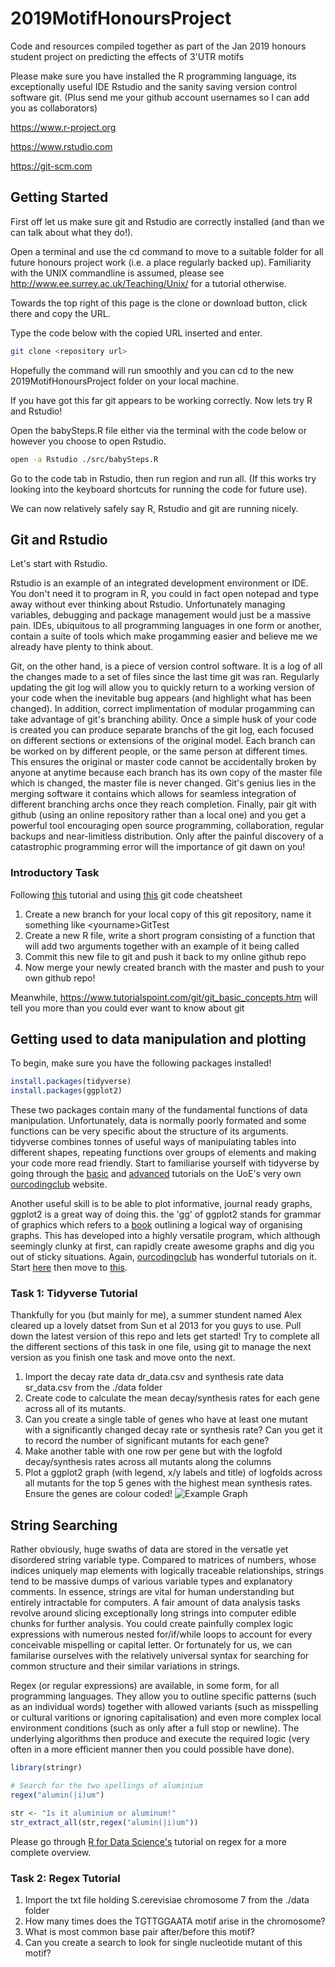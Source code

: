 # 2019MotifHonoursProject
Code and resources compiled together as part of the Jan 2019 honours student project on predicting the effects of 3'UTR motifs

Please make sure you have installed the R programming language, its exceptionally useful IDE Rstudio and the sanity saving version control software git. (Plus send me your github account usernames so I can add you as collaborators)

https://www.r-project.org

https://www.rstudio.com

https://git-scm.com

## Getting Started
First off let us make sure git and Rstudio are correctly installed (and than we can talk about what they do!).

Open a terminal and use the cd command to move to a suitable folder for all future honours project work (i.e. a place regularly backed up). Familiarity with the UNIX commandline is assumed, please see http://www.ee.surrey.ac.uk/Teaching/Unix/ for a tutorial otherwise.

Towards the top right of this page is the clone or download button, click there and copy the URL.

Type the code below with the copied URL inserted and enter.

```bash
git clone <repository url>
```

Hopefully the command will run smoothly and you can cd to the new 2019MotifHonoursProject folder on your local machine.

If you have got this far git appears to be working correctly. Now lets try R and Rstudio! 

Open the babySteps.R file either via the terminal with the code below or however you choose to open Rstudio.

```bash
open -a Rstudio ./src/babySteps.R
```
Go to the code tab in Rstudio, then run region and run all. (If this works try looking into the keyboard shortcuts for running the code for future use).

We can now relatively safely say R, Rstudio and git are running nicely.

## Git and Rstudio

Let's start with Rstudio.

Rstudio is an example of an integrated development environment or IDE. You don't need it to program in R, you could in fact open notepad and type away without ever thinking about Rstudio. Unfortunately managing variables, debugging and package management would just be a massive pain. IDEs, ubiquitous to all programming languages in one form or another, contain a suite of tools which make progamming easier and believe me we already have plenty to think about.

Git, on the other hand, is a piece of version control software. It is a log of all the changes made to a set of files since the last time git was ran. Regularly updating the git log will allow you to quickly return to a working version of your code when the inevitable bug appears (and highlight what has been changed). In addition, correct implimentation of modular progamming can take advantage of git's branching ability. Once a simple husk of your code is created you can produce separate branchs of the git log, each focused on different sections or extensions of the original model. Each branch can be worked on by different people, or the same person at different times. This ensures the original or master code cannot be accidentally broken by anyone at anytime because each branch has its own copy of the master file which is changed, the master file is never changed. Git's genius lies in the merging software it contains which allows for seamless integration of different branching archs once they reach completion. Finally, pair git with github (using an online repository rather than a local one) and you get a powerful tool encouraging open source programming, collaboration, regular backups and near-limitless distribution. Only after the painful discovery of a catastrophic programming error will the importance of git dawn on you!

### Introductory Task

Following [this](https://guides.github.com/activities/hello-world/) tutorial and using [this](https://www.atlassian.com/git/tutorials/atlassian-git-cheatsheet) git code cheatsheet

1. Create a new branch for your local copy of this git repository, name it something like \<yourname\>GitTest
2. Create a new R file, write a short program consisting of a function that will add two arguments together with an example of it being called
3. Commit this new file to git and push it back to my online github repo
4. Now merge your newly created branch with the master and push to your own github repo!

Meanwhile, https://www.tutorialspoint.com/git/git_basic_concepts.htm will tell you more than you could ever want to know about git

## Getting used to data manipulation and plotting

To begin, make sure you have the following packages installed!
```R
install.packages(tidyverse)
install.packages(ggplot2)
```

These two packages contain many of the fundamental functions of data manipulation. Unfortunately, data is normally poorly formated and some functions can be very specific about the structure of its arguments. tidyverse combines tonnes of useful ways of manipulating tables into different shapes, repeating functions over groups of elements and making your code more read friendly. Start to familiarise yourself with tidyverse by going through the [basic](https://ourcodingclub.github.io/2017/03/20/seecc.html) and [advanced](https://ourcodingclub.github.io/2018/03/06/tidyverse.html#tidyverse) tutorials on the UoE's very own [ourcodingclub](https://ourcodingclub.github.io/tutorials/) website.

Another useful skill is to be able to plot informative, journal ready graphs, ggplot2 is a great way of doing this. the 'gg' of ggplot2 stands for grammar of graphics which refers to a [book](https://link.springer.com/book/10.1007/0-387-28695-0) outlining a logical way of organising graphs. This has developed into a highly versatile program, which although seemingly clunky at first, can rapidly create awesome graphs and dig you out of sticky situations. Again, [ourcodingclub](https://ourcodingclub.github.io/tutorials/) has wonderful tutorials on it. Start [here](https://ourcodingclub.github.io/2017/01/29/datavis.html) then move to [this](https://ourcodingclub.github.io/2017/03/29/data-vis-2.html).

### Task 1: Tidyverse Tutorial
Thankfully for you (but mainly for me), a summer stundent named Alex cleared up a lovely datset from Sun et al 2013 for you guys to use. Pull down the latest version of this repo and lets get started! Try to complete all the different sections of this task in one file, using git to manage the next version as you finish one task and move onto the next. 

1) Import the decay rate data dr_data.csv and synthesis rate data sr_data.csv from the ./data folder
2) Create code to calculate the mean decay/synthesis rates for each gene across all of its mutants.
3) Can you create a single table of genes who have at least one mutant with a significantly changed decay rate or synthesis rate? Can you get it to record the number of significant mutants for each gene?
4) Make another table with one row per gene but with the logfold decay/synthesis rates across all mutants along the columns
5) Plot a ggplot2 graph (with legend, x/y labels and title) of logfolds across all mutants for the top 5 genes with the highest mean synthesis rates. Ensure the genes are colour coded!
![Example Graph](./images/taskOnePlot.jpeg)
## String Searching 
Rather obviously, huge swaths of data are stored in the versatle yet disordered string variable type. Compared to matrices of numbers, whose indices uniquely map elements with logically traceable relationships, strings tend to be massive dumps of various variable types and explanatory comments. In essence, strings are vital for human understanding but entirely intractable for computers. A fair amount of data analysis tasks revolve around slicing exceptionally long strings into computer edible chunks for further analysis. You could create painfully complex logic expressions with numerous nested for/if/while loops to account for every conceivable mispelling or capital letter. Or fortunately for us, we can familarise ourselves with the relatively universal syntax for searching for common structure and their similar variations in strings. 

Regex (or regular expressions) are available, in some form, for all programming languages. They allow you to outline specific patterns (such as an individual words) together with allowed variants (such as misspelling or cultural varitions or ignoring capitalisation) and even more complex local environment conditions (such as only after a full stop or newline). The underlying algorithms then produce and execute the required logic (very often in a more efficient manner then you could possible have done). 

```R
library(stringr)

# Search for the two spellings of aluminium
regex("alumin(|i)um")

str <- "Is it aluminium or aluminum!"
str_extract_all(str,regex("alumin(|i)um"))
```

Please go through [R for Data Science's](https://r4ds.had.co.nz/strings.html#introduction-8) tutorial on regex for a more complete overview.

### Task 2: Regex Tutorial

1) Import the txt file holding S.cerevisiae chromosome 7 from the ./data folder
2) How many times does the TGTTGGAATA motif arise in the chromosome?
3) What is most common base pair after/before this motif?
4) Can you create a search to look for single nucleotide mutant of this motif?
